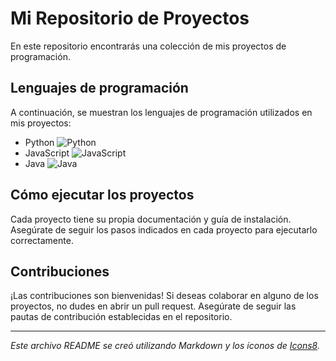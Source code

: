 # Mi Repositorio de Proyectos

En este repositorio encontrarás una colección de mis proyectos de programación.

## Lenguajes de programación

A continuación, se muestran los lenguajes de programación utilizados en mis proyectos:

- Python ![Python](https://img.icons8.com/color/48/000000/python.png)
- JavaScript ![JavaScript](https://img.icons8.com/color/48/000000/javascript.png)
- Java ![Java](https://img.icons8.com/color/48/000000/java.png)

## Cómo ejecutar los proyectos

Cada proyecto tiene su propia documentación y guía de instalación. Asegúrate de seguir los pasos indicados en cada proyecto para ejecutarlo correctamente.

## Contribuciones

¡Las contribuciones son bienvenidas! Si deseas colaborar en alguno de los proyectos, no dudes en abrir un pull request. Asegúrate de seguir las pautas de contribución establecidas en el repositorio.

---

*Este archivo README se creó utilizando Markdown y los íconos de [Icons8](https://icons8.com/).*
